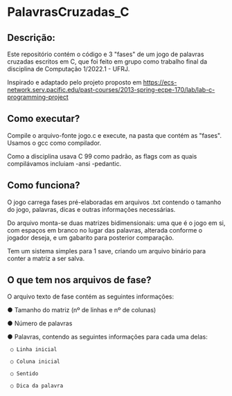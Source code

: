 # PalavrasCruzadas_C


## Descrição:

Este repositório contém o código e 3 "fases" de um jogo de palavras cruzadas escritos em C, que foi feito em grupo como trabalho final da disciplina de Computação 1/2022.1 - UFRJ.

Inspirado e adaptado pelo projeto proposto em https://ecs-network.serv.pacific.edu/past-courses/2013-spring-ecpe-170/lab/lab-c-programming-project

## Como executar?

Compile o arquivo-fonte jogo.c e execute, na pasta que contém as "fases". Usamos o gcc como compilador.

Como a disciplina usava C 99 como padrão, as flags com as quais compilávamos incluiam -ansi -pedantic.

## Como funciona?

O jogo carrega fases pré-elaboradas em arquivos .txt contendo o tamanho do jogo, palavras, dicas e outras informações necessárias. 

Do arquivo monta-se duas matrizes bidimensionais: uma que é o jogo em si, com espaços em branco no lugar das palavras, alterada conforme o jogador deseja, e um gabarito para posterior comparação.


Tem um sistema simples para 1 save, criando um arquivo binário para conter a matriz a ser salva.


## O que tem nos arquivos de fase?

O arquivo texto de fase contém as seguintes informações:

● Tamanho do matriz (nº de linhas e nº de colunas)

● Número de palavras

● Palavras, contendo as seguintes informações para cada uma delas:

     ○ Linha inicial 
  
     ○ Coluna inicial
  
     ○ Sentido
  
     ○ Dica da palavra
